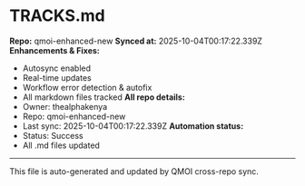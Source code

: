 # TRACKS.md

**Repo:** qmoi-enhanced-new
**Synced at:** 2025-10-04T00:17:22.339Z
**Enhancements & Fixes:**
- Autosync enabled
- Real-time updates
- Workflow error detection & autofix
- All markdown files tracked
**All repo details:**
- Owner: thealphakenya
- Repo: qmoi-enhanced-new
- Last sync: 2025-10-04T00:17:22.339Z
**Automation status:**
- Status: Success
- All .md files updated
---
This file is auto-generated and updated by QMOI cross-repo sync.
